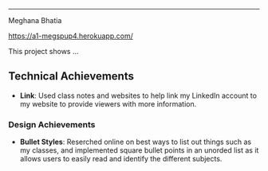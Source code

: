 
---

Meghana Bhatia


https://a1-megspup4.herokuapp.com/


This project shows ...

## Technical Achievements
- **Link**: Used class notes and websites to help link my LinkedIn account to my website to provide viewers with more information.

### Design Achievements
- **Bullet Styles**: Reserched online on best ways to list out things such as my classes, and implemented square bullet points in an unorded list as it allows users to easily read and identify the different subjects.


